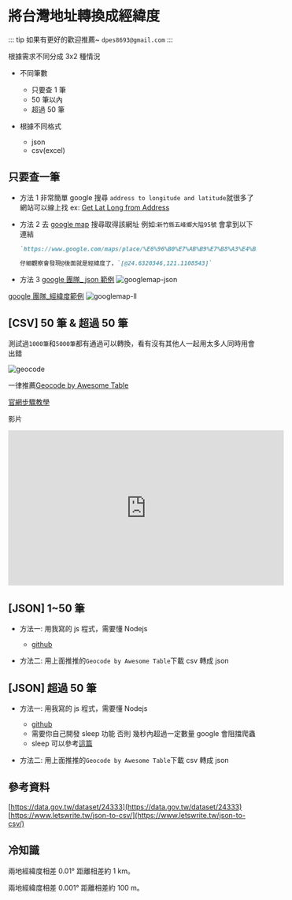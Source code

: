 # 將台灣地址轉換成經緯度

::: tip 如果有更好的歡迎推薦~
`dpes8693@gmail.com`
:::

根據需求不同分成 3x2 種情況

- 不同筆數

  - 只要查 1 筆
  - 50 筆以內
  - 超過 50 筆

- 根據不同格式
  - json
  - csv(excel)

## 只要查一筆

- 方法 1
  非常簡單 google 搜尋 `address to longitude and latitude`就很多了網站可以線上找
  ex: [Get Lat Long from Address](https://www.latlong.net/convert-address-to-lat-long.html)

- 方法 2
  去 [google map](https://www.google.com/maps) 搜尋取得該網址 例如:`新竹縣五峰鄉大隘95號`
  會拿到以下連結
  ```md
  `https://www.google.com/maps/place/%E6%96%B0%E7%AB%B9%E7%B8%A3%E4%BA%94%E5%B3%B0%E9%84%89%E5%85%AC%E6%89%80/@24.6320346,121.1108543,15z/data=!3m1!4b1!4m5!3m4!1s0x346845b2283b930b:0x4e8ee305f3c689a6!8m2!3d24.631984!4d121.1195496`

  仔細觀察會發現@後面就是經緯度了，`[@24.6320346,121.1108543]`
  ```



- 方法 3
  [google 團隊\_ json 範例](https://developers.google.com/maps/documentation/javascript/examples/geocoding-simple)
  ![googlemap-json](https://drive.google.com/uc?export=download&id=1ckuGLbkKZp3-RKPFEO-mfHKI7Y294GQS)

[google 團隊\_經緯度範例](https://developers-dot-devsite-v2-prod.appspot.com/maps/documentation/utils/geocoder#q%3D%25u65B0%25u5317%25u5E02%25u6C38%25u548C%25u5340%25u798F%25u548C%25u8DEF154%25u865F)
![googlemap-ll](https://drive.google.com/uc?export=download&id=1r4hydBDoN6Ds0kGY5fjSLmBEhb0uHlrd)

## [CSV] 50 筆 & 超過 50 筆

測試過`1000筆`和`5000筆`都有通過可以轉換，看有沒有其他人一起用太多人同時用會出錯

![geocode](https://drive.google.com/uc?export=download&id=1yPAzB_lKFpllwBX6pbpb0b3Pl37gd4FS)

一律推薦[Geocode by Awesome Table](https://workspace.google.com/u/0/marketplace/app/geocode_by_awesome_table/904124517349?hl=zh&pann=sheets_addon_widget)

[官網步驟教學](https://support.awesome-table.com/hc/en-us/sections/360000012309-Geocode)

影片

<iframe width="560" height="315" src="https://www.youtube.com/embed/KHP_D_e1aFk" title="YouTube video player" frameborder="0" allow="accelerometer; autoplay; clipboard-write; encrypted-media; gyroscope; picture-in-picture" allowfullscreen></iframe>

## [JSON] 1~50 筆

- 方法一: 用我寫的 js 程式，需要懂 Nodejs

  - [github](https://github.com/dpes8693/address-to-longitude-latitude)

- 方法二: 用上面推推的`Geocode by Awesome Table`下載 csv 轉成 json

## [JSON] 超過 50 筆

- 方法一: 用我寫的 js 程式，需要懂 Nodejs

  - [github](https://github.com/dpes8693/address-to-longitude-latitude)
  - 需要你自己開發 sleep 功能 否則 幾秒內超過一定數量 google 會阻擋爬蟲
  - sleep 可以參考[這篇](https://juejin.cn/post/7078206989402112037)

- 方法二: 用上面推推的`Geocode by Awesome Table`下載 csv 轉成 json

## 參考資料

[https://data.gov.tw/dataset/24333](https://data.gov.tw/dataset/24333)
[https://www.letswrite.tw/json-to-csv/](https://www.letswrite.tw/json-to-csv/)

## 冷知識

兩地經緯度相差 0.01° 距離相差約 1 km。

兩地經緯度相差 0.001° 距離相差約 100 m。
